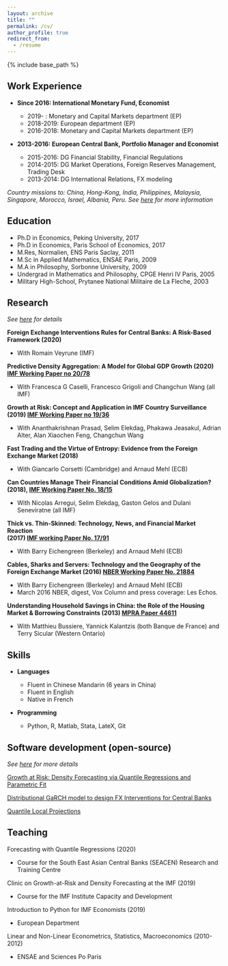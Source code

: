 ```yaml
---
layout: archive
title: ""
permalink: /cv/
author_profile: true
redirect_from:
  - /resume
---
```


{% include base_path %}

## Work Experience

* **Since 2016: International Monetary Fund, Economist**
  * 2019-    : Monetary and Capital Markets department (EP)
  * 2018-2019: European department (EP)
  * 2016-2018: Monetary and Capital Markets department (EP)

* **2013-2016: European Central Bank, Portfolio Manager and Economist**
  * 2015-2016: DG Financial Stability, Financial Regulations 
  * 2014-2015: DG Market Operations, Foreign Reserves Management, Trading Desk 
  * 2013-2014: DG International Relations, FX modeling 

*Country missions to: China, Hong-Kong, India, Philippines, Malaysia, Singapore, Morocco, Israel, Albania, Peru. See
[here](https://romainlafarguette.github.io/country/) for more information*  


## Education

  * Ph.D in Economics, Peking University, 2017  
  * Ph.D in Economics, Paris School of Economics, 2017  
  * M.Res, Normalien, ENS Paris Saclay, 2011  
  * M.Sc in Applied Mathematics, ENSAE Paris, 2009  
  * M.A in Philosophy, Sorbonne University, 2009  
  * Undergrad in Mathematics and Philosophy, CPGE Henri IV Paris, 2005  
  * Military High-School, Prytanee National Militaire de La Fleche, 2003  

## Research

*See [here](https://romainlafarguette.github.io/research/) for details*  


**Foreign Exchange Interventions Rules for Central Banks: A Risk-Based Framework (2020)**  
  * With Romain Veyrune (IMF)

**Predictive Density Aggregation: A Model for Global GDP Growth (2020) [IMF
Working Paper no 20/78](https://www.imf.org/en/Publications/WP/Issues/2020/05/29/Predictive-Density-Aggregation-A-Model-for-Global-GDP-Growth-49441)**  
  * With Francesca G Caselli, Francesco Grigoli and Changchun Wang (all IMF) 
  
**Growth at Risk: Concept and Application in IMF Country Surveillance (2019)
  [IMF Working Paper no 19/36](https://www.imf.org/en/Publications/WP/Issues/2019/02/21/Growth-at-Risk-Concept-and-Application-in-IMF-Country-Surveillance-46567)**  
  * With Ananthakrishnan Prasad, Selim Elekdag, Phakawa Jeasakul, Adrian Alter, Alan Xiaochen Feng, Changchun Wang
  
**Fast Trading and the Virtue of Entropy: Evidence from the Foreign Exchange Market (2018)**  
  * With Giancarlo Corsetti (Cambridge) and Arnaud Mehl (ECB)

**Can Countries Manage Their Financial Conditions Amid Globalization?
  (2018), [IMF Working Paper No. 18/15](https://www.imf.org/en/Publications/WP/Issues/2018/01/24/Can-Countries-Manage-Their-Financial-Conditions-Amid-Globalization-45581)**  
  * With Nicolas Arregui, Selim Elekdag, Gaston Gelos and Dulani Seneviratne (all IMF)
      
**Thick vs. Thin-Skinned:  Technology, News, and Financial Market Reaction  
  (2017) [IMF working Paper No. 17/91](https://www.imf.org/en/Publications/WP/Issues/2017/04/07/Thick-vs-44810)**
  * With Barry Eichengreen (Berkeley) and Arnaud Mehl (ECB)

**Cables, Sharks and Servers: Technology and the Geography of the Foreign
  Exchange Market (2016) [NBER Working Paper No. 21884](https://www.nber.org/papers/w21884)**  
  * With Barry Eichengreen (Berkeley) and Arnaud Mehl (ECB)
  * March 2016 NBER, digest, Vox Column and press coverage: Les Echos.

**Understanding Household Savings in China: the Role of the Housing Market &
  Borrowing Constraints (2013) [MPRA Paper 44611](https://ideas.repec.org/p/pra/mprapa/44611.html)**  
  * With Matthieu Bussiere, Yannick Kalantzis (both Banque de France) and Terry Sicular (Western Ontario) 
  

## Skills  
* **Languages**  
  * Fluent in Chinese Mandarin (6 years in China)
  * Fluent in English
  * Native in French
  
* **Programming**  
  * Python, R, Matlab, Stata, LateX, Git


## Software development (open-source)  

*See [here](https://romainlafarguette.github.io/software/) for more details*  

[Growth at Risk: Density Forecasting via Quantile Regressions and Parametric
Fit](https://github.com/IMFGAR/GaR)  

[Distributional GaRCH model to design FX Interventions for Central
Banks](https://github.com/romainlafarguette/varfxi)  

[Quantile Local
Projections](https://github.com/romainlafarguette/quantileproj)  


## Teaching  

Forecasting with Quantile Regressions (2020)  
  * Course for the South East Asian Central Banks (SEACEN) Research and Training Centre 

Clinic on Growth-at-Risk and Density Forecasting at the IMF (2019)  
  * Course for the IMF Institute Capacity and Development

Introduction to Python for IMF Economists (2019)  
  * European Department

Linear and Non-Linear Econometrics, Statistics, Macroeconomics (2010-2012)  
  * ENSAE and Sciences Po Paris


